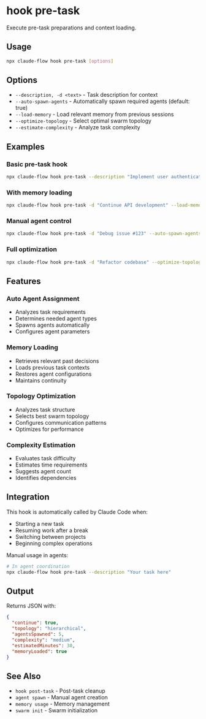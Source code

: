 # hook pre-task

Execute pre-task preparations and context loading.

## Usage

```bash
npx claude-flow hook pre-task [options]
```

## Options

- `--description, -d <text>` - Task description for context
- `--auto-spawn-agents` - Automatically spawn required agents (default: true)
- `--load-memory` - Load relevant memory from previous sessions
- `--optimize-topology` - Select optimal swarm topology
- `--estimate-complexity` - Analyze task complexity

## Examples

### Basic pre-task hook

```bash
npx claude-flow hook pre-task --description "Implement user authentication"
```

### With memory loading

```bash
npx claude-flow hook pre-task -d "Continue API development" --load-memory
```

### Manual agent control

```bash
npx claude-flow hook pre-task -d "Debug issue #123" --auto-spawn-agents false
```

### Full optimization

```bash
npx claude-flow hook pre-task -d "Refactor codebase" --optimize-topology --estimate-complexity
```

## Features

### Auto Agent Assignment

- Analyzes task requirements
- Determines needed agent types
- Spawns agents automatically
- Configures agent parameters

### Memory Loading

- Retrieves relevant past decisions
- Loads previous task contexts
- Restores agent configurations
- Maintains continuity

### Topology Optimization

- Analyzes task structure
- Selects best swarm topology
- Configures communication patterns
- Optimizes for performance

### Complexity Estimation

- Evaluates task difficulty
- Estimates time requirements
- Suggests agent count
- Identifies dependencies

## Integration

This hook is automatically called by Claude Code when:

- Starting a new task
- Resuming work after a break
- Switching between projects
- Beginning complex operations

Manual usage in agents:

```bash
# In agent coordination
npx claude-flow hook pre-task --description "Your task here"
```

## Output

Returns JSON with:

```json
{
  "continue": true,
  "topology": "hierarchical",
  "agentsSpawned": 5,
  "complexity": "medium",
  "estimatedMinutes": 30,
  "memoryLoaded": true
}
```

## See Also

- `hook post-task` - Post-task cleanup
- `agent spawn` - Manual agent creation
- `memory usage` - Memory management
- `swarm init` - Swarm initialization
